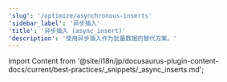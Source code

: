 ```yaml
---
'slug': '/optimize/asynchronous-inserts'
'sidebar_label': '异步插入'
'title': '异步插入 (async_insert)'
'description': '使用异步插入作为批量数据的替代方案。'
---
```


import Content from '@site/i18n/jp/docusaurus-plugin-content-docs/current/best-practices/_snippets/_async_inserts.md';

<Content />
